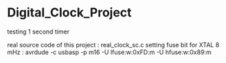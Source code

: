 # Digital_Clock_Project
testing 1 second timer

real source code of this project : real_clock_sc.c
setting fuse bit for XTAL 8 mHz : avrdude -c usbasp -p m16 -U lfuse:w:0xFD:m -U hfuse:w:0x89:m
